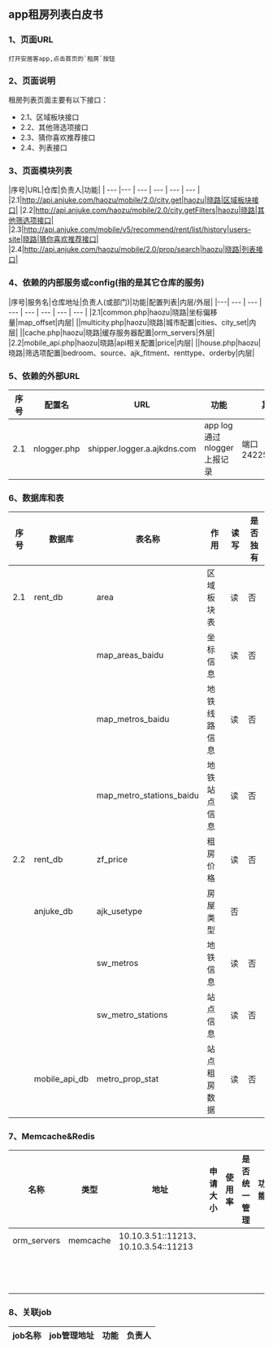 ## app租房列表白皮书

### 1、页面URL
```
打开安居客app,点击首页的`租房`按钮
```

### 2、页面说明
租房列表页面主要有以下接口：

* 2.1、区域板块接口
* 2.2、其他筛选项接口
* 2.3、猜你喜欢推荐接口
* 2.4、列表接口
    
### 3、页面模块列表
|序号|URL|仓库|负责人|功能|
| --- |--- | --- | --- | --- | --- |
|2.1|http://api.anjuke.com/haozu/mobile/2.0/city.get|haozu|晓路|区域板块接口|
|2.2|http://api.anjuke.com/haozu/mobile/2.0/city.getFilters|haozu|晓路|其他筛选项接口|
|2.3|http://api.anjuke.com/mobile/v5/recommend/rent/list/history|users-site|晓路|猜你喜欢推荐接口|
|2.4|http://api.anjuke.com/haozu/mobile/2.0/prop/search|haozu|晓路|列表接口|


### 4、依赖的内部服务或config(指的是其它仓库的服务)
|序号|服务名|仓库地址|负责人(或部门)|功能|配置列表|内层/外层|
|---| --- | --- | --- | --- | --- | --- | --- |
|2.1|common.php|haozu|晓路|坐标偏移量|map_offset|内层|
||multicity.php|haozu|晓路|城市配置|cities、city_set|内层|
||cache.php|haozu|晓路|缓存服务器配置|orm_servers|外层|
|2.2|mobile_api.php|haozu|晓路|api相关配置|price|内层|
||house.php|haozu|晓路|筛选项配置|bedroom、source、ajk_fitment、renttype、orderby|内层|

### 5、依赖的外部URL
|序号|配置名|URL|功能|其它|
|---| --- | --- | --- | --- |
|2.1|nlogger.php|shipper.logger.a.ajkdns.com|app log通过nlogger上报记录|端口24225/24226|
    
### 6、数据库和表
|序号|数据库|表名称|作用|读写|是否独有|
|---| --- | --- | --- | --- | --- |
|2.1|rent_db|area|区域板块表|读|否|
|||map_areas_baidu|坐标信息|读|否|
|||map_metros_baidu|地铁线路信息|读|否|
|||map_metro_stations_baidu|地铁站点信息|读|否|
|2.2|rent_db|zf_price|租房价格|读|否|
||anjuke_db|ajk_usetype|房屋类型|否|
|||sw_metros|地铁信息|读|否|
|||sw_metro_stations|站点信息|读|否|
||mobile_api_db|metro_prop_stat|站点租房数据|读|否|

### 7、Memcache&Redis
|名称|类型|地址|申请大小|使用率|是否统一管理|功能|负责人|key|
|--- | --- | --- | --- | --- | --- | --- | --- | --- |
| orm_servers |memcache|10.10.3.51::11213、10.10.3.54::11213||||||MetrosBaidu_get_metros_by_cityid${city_id}_${status}|
|||||||||MetroStationsBaidu_get_stations_by_metroid${metro_id}_${status}||||
|||||||||ORMZfPrice_get_city_price${cityid}_${type
|||||||||'haozu_comm_usetype_'.$cityid

### 8、关联job
|job名称|job管理地址|功能|负责人|
|--- | --- | --- | --- |